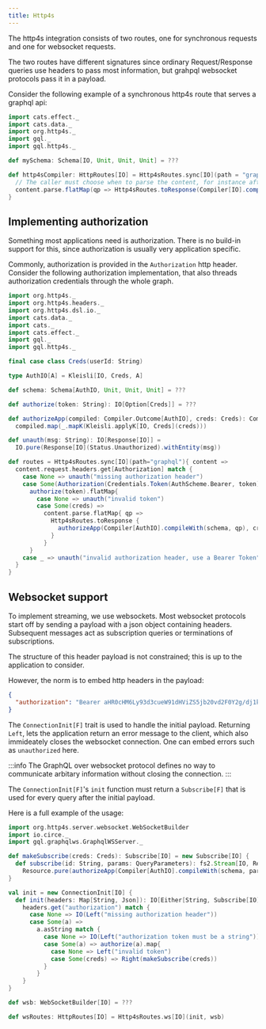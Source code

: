 ```yaml
---
title: Http4s
---
```

The http4s integration consists of two routes, one for synchronous requests and one for websocket requests.

The two routes have different signatures since ordinary Request/Response queries use headers to pass most information, but grahpql websocket protocols pass it in a payload.

Consider the following example of a synchronous http4s route that serves a graphql api:
```scala mdoc:reset
import cats.effect._
import cats.data._
import org.http4s._
import gql._
import gql.http4s._

def mySchema: Schema[IO, Unit, Unit, Unit] = ???

def http4sCompiler: HttpRoutes[IO] = Http4sRoutes.sync[IO](path = "graphql"){ content => 
  // The caller must choose when to parse the content, for instance after authorization
  content.parse.flatMap(qp => Http4sRoutes.toResponse(Compiler[IO].compileWith(mySchema, qp)))
}
```

## Implementing authorization
Something most applications need is authorization.
There is no build-in support for this, since authorization is usually very application specific.

Commonly, authorization is provided in the `Authorization` http header.
Consider the following authorization implementation, that also threads authorization credentials through the whole graph.
```scala mdoc
import org.http4s._
import org.http4s.headers._
import org.http4s.dsl.io._
import cats.data._
import cats._
import cats.effect._
import gql._
import gql.http4s._

final case class Creds(userId: String)

type AuthIO[A] = Kleisli[IO, Creds, A]

def schema: Schema[AuthIO, Unit, Unit, Unit] = ???

def authorize(token: String): IO[Option[Creds]] = ???

def authorizeApp(compiled: Compiler.Outcome[AuthIO], creds: Creds): Compiler.Outcome[IO] =
  compiled.map(_.mapK(Kleisli.applyK[IO, Creds](creds)))

def unauth(msg: String): IO[Response[IO]] = 
  IO.pure(Response[IO](Status.Unauthorized).withEntity(msg))

def routes = Http4sRoutes.sync[IO](path="graphql"){ content =>
  content.request.headers.get[Authorization] match {
    case None => unauth("missing authorization header")
    case Some(Authorization(Credentials.Token(AuthScheme.Bearer, token))) =>
      authorize(token).flatMap{
        case None => unauth("invalid token")
        case Some(creds) => 
          content.parse.flatMap{ qp =>
            Http4sRoutes.toResponse {
              authorizeApp(Compiler[AuthIO].compileWith(schema, qp), creds)
            }
          }
      }
    case _ => unauth("invalid authorization header, use a Bearer Token")
  }
}
```

## Websocket support
To implement streaming, we use websockets.
Most websocket protocols start off by sending a payload with a json object containing headers.
Subsequent messages act as subscription queries or terminations of subscriptions.

The structure of this header payload is not constrained; this is up to the application to consider.

However, the norm is to embed http headers in the payload:
```json
{
  "authorization": "Bearer aHR0cHM6Ly93d3cueW91dHViZS5jb20vd2F0Y2g/dj1kUXc0dzlXZ1hjUQ=="
}
```

The `ConnectionInit[F]` trait is used to handle the initial payload.
Returning `Left`, lets the application return an error message to the client, which also immideately closes the websocket connection.
One can embed errors such as `unauthorized` here.

:::info
The GraphQL over websocket protocol defines no way to communicate arbitary information without closing the connection.
:::

The `ConnectionInit[F]`'s `init` function must return a `Subscribe[F]` that is used for every query after the initial payload.

Here is a full example of the usage:
```scala mdoc:silent
import org.http4s.server.websocket.WebSocketBuilder
import io.circe._
import gql.graphqlws.GraphqlWSServer._

def makeSubscribe(creds: Creds): Subscribe[IO] = new Subscribe[IO] {
  def subscribe(id: String, params: QueryParameters): fs2.Stream[IO, Response[IO]] = 
    Resource.pure(authorizeApp(Compiler[AuthIO].compileWith(schema, params), creds))
}

val init = new ConnectionInit[IO] {
  def init(headers: Map[String, Json]): IO[Either[String, Subscribe[IO]]] = 
    headers.get("authorization") match {
      case None => IO(Left("missing authorization header"))
      case Some(a) => 
        a.asString match {
          case None => IO(Left("authorization token must be a string"))
          case Some(a) => authorize(a).map{
            case None => Left("invalid token")
            case Some(creds) => Right(makeSubscribe(creds))
          }
        }
    }
}

def wsb: WebSocketBuilder[IO] = ???

def wsRoutes: HttpRoutes[IO] = Http4sRoutes.ws[IO](init, wsb)
```